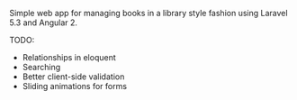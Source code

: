 Simple web app for managing books in a library style fashion using Laravel 5.3 and Angular 2.

TODO:
<ul>
<li>Relationships in eloquent</li>
<li>Searching</li>
<li>Better client-side validation</li>
<li>Sliding animations for forms</li>
</ul>
